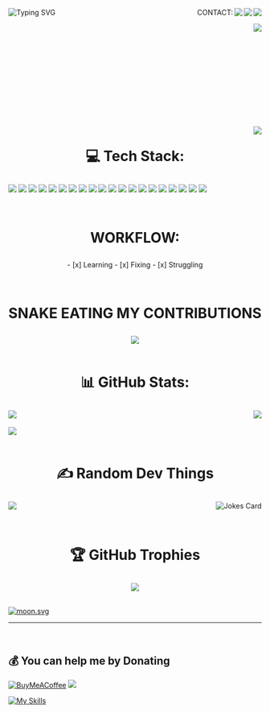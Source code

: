 









<!--START_SECTION_PROFILE_VIEWS:readme-info-->
<!--END_SECTION_PROFILE_VIEWS:readme-info-->

<!--START_SECTION_LINES_OF_CODE:readme-info-->
<!--END_SECTION_LINES_OF_CODE:readme-info-->

<!--START_CONTRIBUTIONS:readme-info-->
<!--END_CONTRIBUTIONS:readme-info-->

<!--START_SECTION_DAILY_COMMIT:readme-info-->
<!--END_SECTION_DAILY_COMMIT:readme-info-->

<!--START_SECTION_WEEKLY_COMMIT:readme-info-->
<!--END_SECTION_WEEKLY_COMMIT:readme-info-->

<!--START_SECTION_LANGUAGE:readme-info-->
<!--END_SECTION_LANGUAGE:readme-info-->


<p align="left">
	<!--START_SECTION:activity-->
	<!--END_SECTION:activity-->
</p>





<a href="https://git.io/typing-svg"><img align="left" src="https://readme-typing-svg.demolab.com?font=Fira+Code&weight=900&size=35&duration=5002&pause=5000&color=43CD1A&center=true&width=435&lines=WELCOME+ON+MY+GIT%F0%9F%91%8B" alt="Typing SVG" /></a>

<img align="right" src="https://img.shields.io/badge/-Stackoverflow-FE7A16?logo=stack-overflow&logoColor=white"><img align="right" src="https://img.shields.io/badge/Reddit-%23FF4500.svg?logo=Reddit&logoColor=white"><img align="right" src="https://img.shields.io/badge/Discord-%237289DA.svg?logo=discord&logoColor=white"><p align="right"> CONTACT:</p> 
<img align="right" src="https://lanyard.cnrad.dev/api/438685803774738433"><br><br><br><br><br><br><br><br><br><br><br><br>
<img align="right" src="https://spotify-github-profile.vercel.app/api/view?uid=fangtom01&cover_image=true&theme=default&show_offline=false&background_color=121212&interchange=false&bar_color_cover=true">



<div>
  <h1><p align="center">💻 Tech Stack:</p></h1>
  <p align="left">
    <img  src="https://img.shields.io/badge/css3-%231572B6.svg?style=flat&logo=css3&logoColor=white">
    <img  src="https://img.shields.io/badge/html5-%23E34F26.svg?style=flat&logo=html5&logoColor=white">
    <img  src="https://img.shields.io/badge/java-%23ED8B00.svg?style=flat&logo=java&logoColor=white">
    <img  src="https://img.shields.io/badge/markdown-%23000000.svg?style=flat&logo=markdown&logoColor=white">
    <img  src="https://img.shields.io/badge/python-3670A0?style=flat&logo=python&logoColor=ffdd54">
    <img  src="https://img.shields.io/badge/rust-%23000000.svg?style=flat&logo=rust&logoColor=white">
    <img  src="https://img.shields.io/badge/shell_script-%23121011.svg?style=flat&logo=gnu-bash&logoColor=white">
    <img  src="https://img.shields.io/badge/unreal-%2320232a.svg?style=flat&logo=unreal-engine&logoColor=white">
    <img  src="https://img.shields.io/badge/android-%2320232a.svg?style=flat&logo=android&logoColor=%a4c639">
    <img  src="https://img.shields.io/badge/apache-%23D42029.svg?style=flat&logo=apache&logoColor=white">
    <img  src="https://img.shields.io/badge/nginx-%23009639.svg?style=flat&logo=nginx&logoColor=white">
    <img  src="https://img.shields.io/badge/MongoDB-%234ea94b.svg?style=flat&logo=mongodb&logoColor=white">
    <img  src="https://img.shields.io/badge/Linux-FCC624?style=flat&logo=linux&logoColor=black">
    <img  src="https://img.shields.io/badge/-Arduino-00979D?style=flat&logo=Arduino&logoColor=white">
    <img  src="https://img.shields.io/badge/-RaspberryPi-C51A4A?style=flat&logo=Raspberry-Pi">
    <img  src="https://img.shields.io/badge/Trello-%23026AA7.svg?style=flat&logo=Trello&logoColor=white">
    <img  src="https://img.shields.io/badge/docker-%230db7ed.svg?style=flat&logo=docker&logoColor=white">
    <img  src="https://img.shields.io/badge/Postman-FF6C37?style=flat&logo=postman&logoColor=white">
    <img  src="https://img.shields.io/badge/go-%2300ADD8.svg?style=flat&logo=go&logoColor=white">
    <img src= "https://img.shields.io/badge/javascript-%23323330.svg?style=flat&logo=javascript&logoColor=%23F7DF1E">
  </p>
</div>
</br>




<div>
	<h1><p align="center"><b>WORKFLOW:</b></p></h1>
	<p align="center">
		- [x] Learning
		- [x] Fixing
		- [x] Struggling
	</p>
</div>
</br>






<div align="center">
	<h1><p align="center"><b>SNAKE EATING MY CONTRIBUTIONS</b></p></h1>	
	<img src="https://github.com/TomFang1/TomFang1/blob/output/github-contribution-grid-snake.svg">
</div>
</br>


<div>
<h1><p align="center"><b>📊 GitHub Stats:</b></p></h1>
	<img align="Top" align="left "src="https://github-readme-streak-stats.herokuapp.com/?user=TomFang1&theme=gotham&hide_border=false">
	<img align="right" src="https://github-readme-stats.vercel.app/api/top-langs/?username=TomFang1&theme=gotham&hide_border=false&include_all_commits=true&count_private=true&layout=compact">
</br></br>
	<img align="Bottom" src="https://github-readme-stats.vercel.app/api?username=TomFang1&theme=gotham&hide_border=false&include_all_commits=true&count_private=true">
</div>
</br>





<div>
	<h1><p align="center">✍️ Random Dev Things </p></h1>
	<p>
		<a href="#" align="left"><img src="https://quotes-github-readme.vercel.app/api?type=horizontal&theme=dark"></a> <img  align="right" src="https://readme-jokes.vercel.app/api" alt="Jokes Card">
	</p>
</div>
</br>

<div>
	<h1><p align="center"><b>🏆 GitHub Trophies</b></p></h1>
	<p align="center">
		<a href="#"><sub><img src="https://github-profile-trophy.vercel.app/?username=TomFang1&theme=onestar&no-frame=true&no-bg=true&margin-w=4"></sub></a> 
	</p>
</div>
</br>




<!-- real time -->
<a href="https://moon-svg.minung.dev">
  <img src="https://moon-svg.minung.dev/moon.svg?theme=basic" alt="moon.svg" />
</a>


---


</br>




  ## 💰 You can help me by Donating
  [![BuyMeACoffee](https://img.shields.io/badge/Buy%20Me%20a%20Coffee-ffdd00?style=for-the-badge&logo=buy-me-a-coffee&logoColor=black)](https://buymeacoffee.com/https://www.buymeacoffee.com/TFang) [![](https://visitcount.itsvg.in/api?id=TomFang1&icon=2&color=8)](https://visitcount.itsvg.in)

  [![My Skills](https://skillicons.dev/icons?i=css,rust,java,html,markdown,python,processing,unreal,go,nginx,mongodb,linux,raspberrypi,arduino,bash,docker,postman,javascript,git,idea,stackoverflow,wordpress&theme=dark)](https://skillicons.dev)





